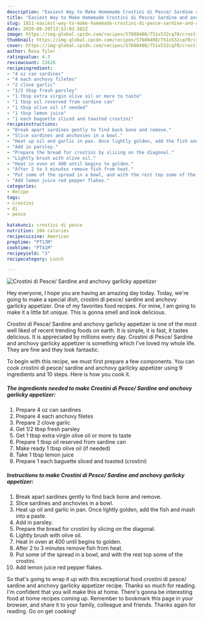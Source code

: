 ```yaml
---
description: "Easiest Way to Make Homemade Crostini di Pesce/ Sardine and anchovy garlicky appetizer"
title: "Easiest Way to Make Homemade Crostini di Pesce/ Sardine and anchovy garlicky appetizer"
slug: 1811-easiest-way-to-make-homemade-crostini-di-pesce-sardine-and-anchovy-garlicky-appetizer
date: 2020-08-29T13:53:03.582Z
image: https://img-global.cpcdn.com/recipes/57680408/751x532cq70/crostini-di-pesce-sardine-and-anchovy-garlicky-appetizer-recipe-main-photo.jpg
thumbnail: https://img-global.cpcdn.com/recipes/57680408/751x532cq70/crostini-di-pesce-sardine-and-anchovy-garlicky-appetizer-recipe-main-photo.jpg
cover: https://img-global.cpcdn.com/recipes/57680408/751x532cq70/crostini-di-pesce-sardine-and-anchovy-garlicky-appetizer-recipe-main-photo.jpg
author: Rosa Tyler
ratingvalue: 4.3
reviewcount: 22626
recipeingredient:
- "4 oz can sardines"
- "4 each anchovy filetes"
- "2 clove garlic"
- "1/2 tbsp fresh parsley"
- "1 tbsp extra virgin olive oil or more to taste"
- "1 tbsp oil reserved from sardine can"
- "1 tbsp olive oil if needed"
- "1 tbsp lemon juice"
- "1 each baguette sliced and toasted crostini"
recipeinstructions:
- "Break apart sardines gently to find back bone and remove."
- "Slice sardines and anchovies in a bowl."
- "Heat up oil and garlic in pan. Once lightly golden, add the fish and mash into a paste."
- "Add in parsley."
- "Prepare the bread for crostini by slicing on the diagonal."
- "Lightly brush with olive oil."
- "Heat in oven at 400 until begins to golden."
- "After 2 to 3 minutes remove fish from heat."
- "Put some of the spread in a bowl, and with the rest top some of the crostini."
- "Add lemon juice red pepper flakes."
categories:
- Recipe
tags:
- crostini
- di
- pesce

katakunci: crostini di pesce 
nutrition: 104 calories
recipecuisine: American
preptime: "PT13M"
cooktime: "PT41M"
recipeyield: "3"
recipecategory: Lunch

---
```



![Crostini di Pesce/ Sardine and anchovy garlicky appetizer](https://img-global.cpcdn.com/recipes/57680408/751x532cq70/crostini-di-pesce-sardine-and-anchovy-garlicky-appetizer-recipe-main-photo.jpg)

Hey everyone, I hope you are having an amazing day today. Today, we're going to make a special dish, crostini di pesce/ sardine and anchovy garlicky appetizer. One of my favorites food recipes. For mine, I am going to make it a little bit unique. This is gonna smell and look delicious.



Crostini di Pesce/ Sardine and anchovy garlicky appetizer is one of the most well liked of recent trending foods on earth. It is simple, it is fast, it tastes delicious. It is appreciated by millions every day. Crostini di Pesce/ Sardine and anchovy garlicky appetizer is something which I've loved my whole life. They are fine and they look fantastic.


To begin with this recipe, we must first prepare a few components. You can cook crostini di pesce/ sardine and anchovy garlicky appetizer using 9 ingredients and 10 steps. Here is how you cook it.

<!--inarticleads1-->

##### The ingredients needed to make Crostini di Pesce/ Sardine and anchovy garlicky appetizer:

1. Prepare 4 oz can sardines
1. Prepare 4 each anchovy filetes
1. Prepare 2 clove garlic
1. Get 1/2 tbsp fresh parsley
1. Get 1 tbsp extra virgin olive oil or more to taste
1. Prepare 1 tbsp oil reserved from sardine can
1. Make ready 1 tbsp olive oil (if needed)
1. Take 1 tbsp lemon juice
1. Prepare 1 each baguette sliced and toasted (crostini)




<!--inarticleads2-->

##### Instructions to make Crostini di Pesce/ Sardine and anchovy garlicky appetizer:

1. Break apart sardines gently to find back bone and remove.
1. Slice sardines and anchovies in a bowl.
1. Heat up oil and garlic in pan. Once lightly golden, add the fish and mash into a paste.
1. Add in parsley.
1. Prepare the bread for crostini by slicing on the diagonal.
1. Lightly brush with olive oil.
1. Heat in oven at 400 until begins to golden.
1. After 2 to 3 minutes remove fish from heat.
1. Put some of the spread in a bowl, and with the rest top some of the crostini.
1. Add lemon juice red pepper flakes.




So that's going to wrap it up with this exceptional food crostini di pesce/ sardine and anchovy garlicky appetizer recipe. Thanks so much for reading. I'm confident that you will make this at home. There's gonna be interesting food at home recipes coming up. Remember to bookmark this page in your browser, and share it to your family, colleague and friends. Thanks again for reading. Go on get cooking!
